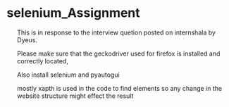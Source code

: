 # selenium_Assignment
<ul>This is in response to the interview quetion posted on internshala by Dyeus.</ul>
<ul>Please make sure that the geckodriver used for firefox is installed and correctly located,</ul>
<ul>Also install selenium and pyautogui</ul>
<ul>mostly xapth is used in the code to find elements so any change in the website structure might effect the result</ul>

